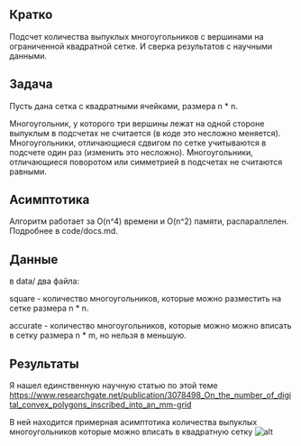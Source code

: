 ## Кратко
Подсчет количества выпуклых многоугольников с вершинами на ограниченной квадратной сетке. И сверка результатов с научными данными.

## Задача
Пусть дана сетка с квадратными ячейками, размера n * n.

Многоугольник, у которого три вершины лежат на одной стороне выпуклым в подсчетах не считается (в коде это несложно меняется).
Многоугольники, отличающиеся сдвигом по сетке учитываются в подсчете один раз (изменить это несложно).
Многоугольники, отличающиеся поворотом или симметрией в подсчетах не считаются равными.

## Асимптотика
Алгоритм работает за O(n^4) времени и O(n^2) памяти, распараллелен. Подробнее в code/docs.md.

## Данные
в data/ два файла:

square - количество многоугольников, которые можно разместить на сетке размера n * n.

accurate - количество многоугольников, которые можно можно вписать в сетку размера n * m, но нельзя в меньшую.

## Результаты
Я нашел единственную научную статью по этой теме 
https://www.researchgate.net/publication/3078498_On_the_number_of_digital_convex_polygons_inscribed_into_an_mm-grid

В ней находится примерная асимптотика количества выпуклых многоугольников которые можно вписать в квадратную сетку
![alt](https://github.com/mstoulov/convex_polygons/tree/master/img/science_results.png)